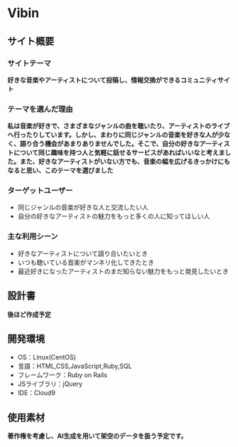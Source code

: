 # Vibin

## サイト概要
### サイトテーマ
**好きな音楽やアーティストについて投稿し、情報交換ができるコミュニティサイト**

### テーマを選んだ理由
**私は音楽が好きで、さまざまなジャンルの曲を聴いたり、アーティストのライブへ行ったりしています。しかし、まわりに同じジャンルの音楽を好きな人が少なく、語り合う機会があまりありませんでした。そこで、自分の好きなアーティストについて同じ趣味を持つ人と気軽に話せるサービスがあればいいなと考えました。また、好きなアーティストがいない方でも、音楽の幅を広げるきっかけにもなると思い、このテーマを選びました**

### ターゲットユーザー
* 同じジャンルの音楽が好きな人と交流したい人
* 自分の好きなアーティストの魅力をもっと多くの人に知ってほしい人

### 主な利用シーン
* 好きなアーティストについて語り合いたいとき
* いつも聴いている音楽がマンネリ化してきたとき
* 最近好きになったアーティストのまだ知らない魅力をもっと発見したいとき

## 設計書
**後ほど作成予定**

## 開発環境
- OS：Linux(CentOS)
- 言語：HTML,CSS,JavaScript,Ruby,SQL
- フレームワーク：Ruby on Rails
- JSライブラリ：jQuery
- IDE：Cloud9

## 使用素材
**著作権を考慮し、AI生成を用いて架空のデータを扱う予定です。**